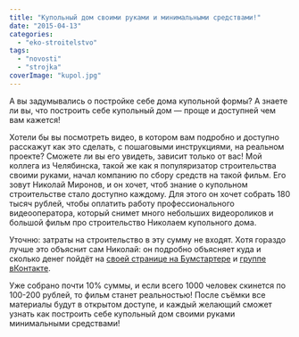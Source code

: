 ```yaml
---
title: "Купольный дом своими руками и минимальными средствами!"
date: "2015-04-13"
categories: 
  - "eko-stroitelstvo"
tags: 
  - "novosti"
  - "strojka"
coverImage: "kupol.jpg"
---
```


А вы задумывались о постройке себе дома купольной формы? А знаете ли вы, что построить себе купольный дом — проще и доступней чем вам кажется!

Хотели бы вы посмотреть видео, в котором вам подробно и доступно расскажут как это сделать, с пошаговыми инструкциями, на реальном проекте? Сможете ли вы его увидеть, зависит только от вас! Мой коллега из Челябинска, такой же как я популяризатор строительства своими руками, начал компанию по сбору средств на такой фильм. Его зовут Николай Миронов, и он хочет, чтоб знание о купольном строительстве стало доступно каждому. Для этого он хочет собрать 180 тысяч рублей, чтобы оплатить работу профессионального видеооператора, который снимет много небольших видеороликов и большой фильм про строительство Николаем купольного дома.

Уточню: затраты на строительство в эту сумму не входят. Хотя гораздо лучше это объяснит сам Николай: он подробно объясняет куда и сколько денег пойдёт на [своей странице на Бумстартере](http://boomstarter.ru/projects/rasvedchik/kupolnaya_lihoradka_film_-_rukovodstvo_dlya_stroitelstva) и [группе вКонтакте](https://vk.com/kupolnaya_lihoradka).

Уже собрано почти 10% суммы, и если всего 1000 человек скинется по 100-200 рублей, то фильм станет реальностью! После съёмки все материалы будут в открытом доступе, и каждый желающий сможет узнать как построить себе купольный дом своими руками минимальными средствами!
